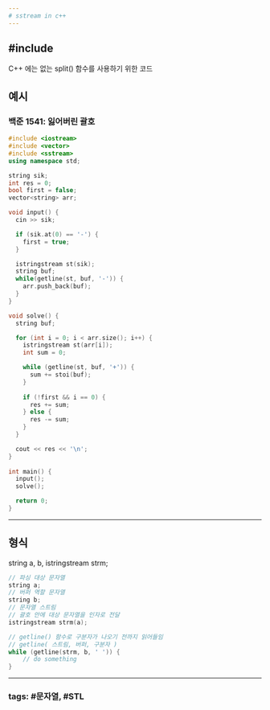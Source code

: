 ```yaml
---
# sstream in c++
---
```


## #include <sstream>

C++ 에는 없는 split() 함수를 사용하기 위한 코드

## 예시

### 백준 1541: 잃어버린 괄호

```cpp
#include <iostream>
#include <vector>
#include <sstream>
using namespace std;

string sik;
int res = 0;
bool first = false;
vector<string> arr;

void input() {
  cin >> sik;

  if (sik.at(0) == '-') {
    first = true;
  }

  istringstream st(sik);
  string buf;
  while(getline(st, buf, '-')) {
    arr.push_back(buf);
  }
}

void solve() {
  string buf;

  for (int i = 0; i < arr.size(); i++) {
    istringstream st(arr[i]);
    int sum = 0;

    while (getline(st, buf, '+')) {
      sum += stoi(buf);
    }
    
    if (!first && i == 0) {
      res += sum;
    } else {
      res -= sum;
    }
  }

  cout << res << '\n';
}
  
int main() {
  input();
  solve();

  return 0;
}
```

---

## 형식

string a, b, istringstream strm;

```cpp
// 파싱 대상 문자열
string a;
// 버퍼 역할 문자열
string b;
// 문자열 스트림
// 괄호 안에 대상 문자열을 인자로 전달
istringstream strm(a);

// getline() 함수로 구분자가 나오기 전까지 읽어들임
// getline( 스트림, 버퍼, 구분자 )
while (getline(strm, b, ' ')) {
	// do something
}
```

---
### tags: #문자열, #STL